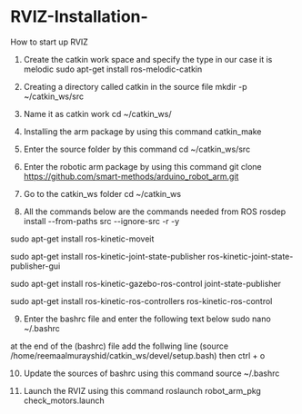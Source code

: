 # RVIZ-Installation-



How to start up RVIZ 

1)	Create the catkin work space and specify the type in our case it is melodic
sudo apt-get install ros-melodic-catkin

2)	Creating a directory called catkin in the source file 
mkdir -p ~/catkin_ws/src

3)	Name it as catkin work
cd ~/catkin_ws/

4)	Installing the arm package by using this command 
catkin_make

5)	Enter the source folder by this command 
cd ~/catkin_ws/src

6)	Enter the robotic arm package by using this command 
git clone https://github.com/smart-methods/arduino_robot_arm.git 

7)	Go to the catkin_ws folder 
cd ~/catkin_ws

8)	All the commands below are the commands needed from ROS
rosdep install --from-paths src --ignore-src -r -y

sudo apt-get install ros-kinetic-moveit

sudo apt-get install ros-kinetic-joint-state-publisher ros-kinetic-joint-state-publisher-gui

sudo apt-get install ros-kinetic-gazebo-ros-control joint-state-publisher

sudo apt-get install ros-kinetic-ros-controllers ros-kinetic-ros-control

9)	Enter the bashrc file and enter the following text below
sudo nano ~/.bashrc

at the end of the (bashrc) file add the follwing line
(source /home/reemaalmurayshid/catkin_ws/devel/setup.bash)
then 
ctrl + o

10)	Update the sources of bashrc using this command 
source ~/.bashrc

11)	Launch the RVIZ using this command 
roslaunch robot_arm_pkg check_motors.launch

